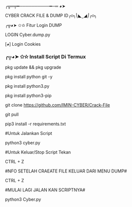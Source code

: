 ╭╦═╤━──────────━─═ ◕➤


CYBER CRACK FILE & DUMP ID╭⍝╮⎝◣⏝◢⎠╭⍝╮ 

  

 ╭╦◕➤ ✩✫   Fitur Login DUMP

LOGIN Cyber.dump.py

[◕] Login Cookies   

###  ╭╦◕➤ ✩✫  Install Script Di Termux

pkg update && pkg upgrade

pkg install python git -y

pkg install python3.py

pkg install python3-pip

git clone https://github.com/IMIN-CYBER/Crack-File

git pull

pip3 install -r requirements.txt

#Untuk Jalankan Script 

python3 cyber.py

#Untuk Keluar/Stop Script Tekan 

CTRL + Z

#NFO SETELAH CRAEATE FILE KELUAR DARI MENU DUMP#

CTRL + Z

#MULAI LAGI JALAN KAN SCRIPTNYA#

python3 Cyber.py

